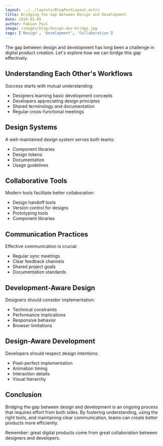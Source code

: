 ```yaml
---
layout: ../../layouts/BlogPostLayout.astro
title: Bridging the Gap Between Design and Development
date: 2024-01-05
author: Fabian Paul
image: /images/blog/design-dev-bridge.jpg
tags: ['Design', 'Development', 'Collaboration']
---
```


The gap between design and development has long been a challenge in digital product creation. Let's explore how we can bridge this gap effectively.

## Understanding Each Other's Workflows

Success starts with mutual understanding:

- Designers learning basic development concepts
- Developers appreciating design principles
- Shared terminology and documentation
- Regular cross-functional meetings

## Design Systems

A well-maintained design system serves both teams:

- Component libraries
- Design tokens
- Documentation
- Usage guidelines

## Collaborative Tools

Modern tools facilitate better collaboration:

- Design handoff tools
- Version control for designs
- Prototyping tools
- Component libraries

## Communication Practices

Effective communication is crucial:

- Regular sync meetings
- Clear feedback channels
- Shared project goals
- Documentation standards

## Development-Aware Design

Designers should consider implementation:

- Technical constraints
- Performance implications
- Responsive behavior
- Browser limitations

## Design-Aware Development

Developers should respect design intentions:

- Pixel-perfect implementation
- Animation timing
- Interaction details
- Visual hierarchy

## Conclusion

Bridging the gap between design and development is an ongoing process that requires effort from both sides. By fostering understanding, using the right tools, and maintaining clear communication, teams can create better products more efficiently.

Remember: great digital products come from great collaboration between designers and developers.